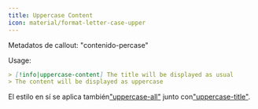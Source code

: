 ```yaml
---
title: Uppercase Content
icon: material/format-letter-case-upper
---
```


Metadatos de callout: "contenido-percase"

Usage:

```md
> [!info|uppercase-content] The title will be displayed as usual
> The content will be displayed as uppercase
```

El estilo en sí se aplica también["uppercase-all"](../combined-styling/page-14.md)
junto con["uppercase-title"](../title-styling/page-14.md).

